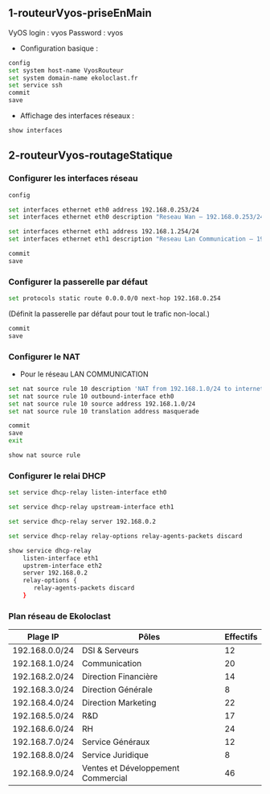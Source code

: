## 1-routeurVyos-priseEnMain

VyOS login : vyos
Password : vyos

- Configuration basique :

```bash
config
set system host-name VyosRouteur
set system domain-name ekoloclast.fr
set service ssh
commit
save
```

- Affichage des interfaces réseaux :

```bash
show interfaces
```

## 2-routeurVyos-routageStatique

### Configurer les interfaces réseau

```bash
config
```

```bash
set interfaces ethernet eth0 address 192.168.0.253/24
set interfaces ethernet eth0 description "Reseau Wan – 192.168.0.253/24" 
```

```bash
set interfaces ethernet eth1 address 192.168.1.254/24
set interfaces ethernet eth1 description "Reseau Lan Communication – 192.168.1.254/24" 
```
```bash
commit
save
```

###  Configurer la passerelle par défaut
```bash
set protocols static route 0.0.0.0/0 next-hop 192.168.0.254
```
(Définit la passerelle par défaut pour tout le trafic non-local.)
```bash
commit
save
```


### Configurer le NAT
- Pour le réseau LAN COMMUNICATION
```bash
set nat source rule 10 description 'NAT from 192.168.1.0/24 to internet'
set nat source rule 10 outbound-interface eth0
set nat source rule 10 source address 192.168.1.0/24
set nat source rule 10 translation address masquerade
```
```bash
commit
save
exit
```
```bash
show nat source rule
```

### Configurer le relai DHCP
```bash
set service dhcp-relay listen-interface eth0
```
```bash
set service dhcp-relay upstream-interface eth1
```
```bash
set service dhcp-relay server 192.168.0.2
```
```bash
set service dhcp-relay relay-options relay-agents-packets discard
```

```bash
show service dhcp-relay
    listen-interface eth1
    upstrem-interface eth2
    server 192.168.0.2
    relay-options {
       relay-agents-packets discard
    }
```


### Plan réseau de Ekoloclast

|Plage IP | Pôles | Effectifs |
| ---- |  ---- | ------ | 
| 192.168.0.0/24 | DSI  &  Serveurs | 12 |
| 192.168.1.0/24 | Communication | 20 |
|192.168.2.0/24 | Direction Financière | 14 |
| 192.168.3.0/24 | Direction Générale | 8 |
| 192.168.4.0/24 | Direction Marketing | 22 |
| 192.168.5.0/24 | R&D | 17 |
| 192.168.6.0/24 | RH | 24 |
| 192.168.7.0/24 | Service Généraux | 12 |
| 192.168.8.0/24 | Service Juridique | 8 |
| 192.168.9.0/24 | Ventes et Développement Commercial | 46 |
